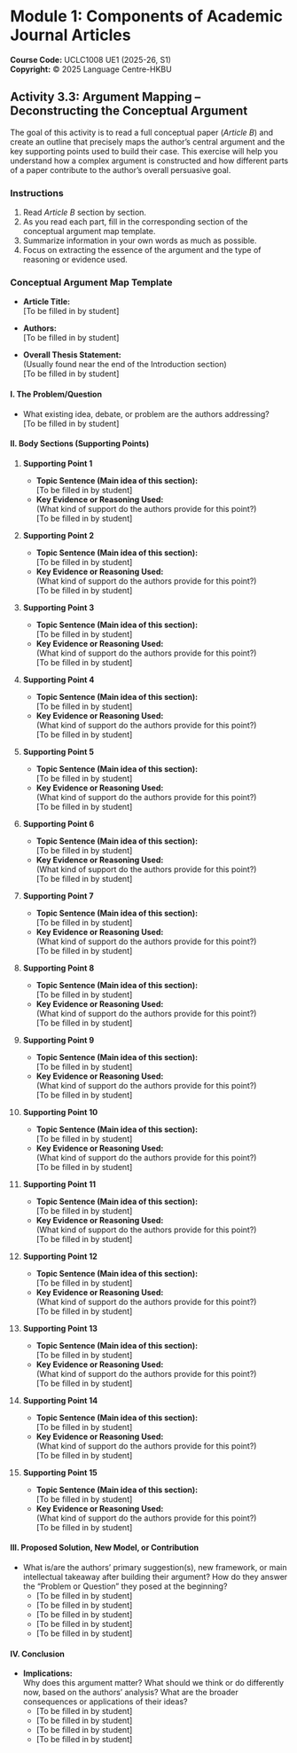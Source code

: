 # Module 1: Components of Academic Journal Articles

**Course Code:** UCLC1008 UE1 (2025-26, S1)  
**Copyright:** © 2025 Language Centre-HKBU

## Activity 3.3: Argument Mapping – Deconstructing the Conceptual Argument

The goal of this activity is to read a full conceptual paper (*Article B*) and create an outline that precisely maps the author’s central argument and the key supporting points used to build their case. This exercise will help you understand how a complex argument is constructed and how different parts of a paper contribute to the author’s overall persuasive goal.

### Instructions

1. Read *Article B* section by section.
2. As you read each part, fill in the corresponding section of the conceptual argument map template.
3. Summarize information in your own words as much as possible.
4. Focus on extracting the essence of the argument and the type of reasoning or evidence used.

### Conceptual Argument Map Template

- **Article Title:**  
  [To be filled in by student]

- **Authors:**  
  [To be filled in by student]

- **Overall Thesis Statement:**  
  (Usually found near the end of the Introduction section)  
  [To be filled in by student]

#### I. The Problem/Question

- What existing idea, debate, or problem are the authors addressing?  
  [To be filled in by student]

#### II. Body Sections (Supporting Points)

1. **Supporting Point 1**
   - **Topic Sentence (Main idea of this section):**  
     [To be filled in by student]
   - **Key Evidence or Reasoning Used:**  
     (What kind of support do the authors provide for this point?)  
     [To be filled in by student]

2. **Supporting Point 2**
   - **Topic Sentence (Main idea of this section):**  
     [To be filled in by student]
   - **Key Evidence or Reasoning Used:**  
     (What kind of support do the authors provide for this point?)  
     [To be filled in by student]

3. **Supporting Point 3**
   - **Topic Sentence (Main idea of this section):**  
     [To be filled in by student]
   - **Key Evidence or Reasoning Used:**  
     (What kind of support do the authors provide for this point?)  
     [To be filled in by student]

4. **Supporting Point 4**
   - **Topic Sentence (Main idea of this section):**  
     [To be filled in by student]
   - **Key Evidence or Reasoning Used:**  
     (What kind of support do the authors provide for this point?)  
     [To be filled in by student]

5. **Supporting Point 5**
   - **Topic Sentence (Main idea of this section):**  
     [To be filled in by student]
   - **Key Evidence or Reasoning Used:**  
     (What kind of support do the authors provide for this point?)  
     [To be filled in by student]

6. **Supporting Point 6**
   - **Topic Sentence (Main idea of this section):**  
     [To be filled in by student]
   - **Key Evidence or Reasoning Used:**  
     (What kind of support do the authors provide for this point?)  
     [To be filled in by student]

7. **Supporting Point 7**
   - **Topic Sentence (Main idea of this section):**  
     [To be filled in by student]
   - **Key Evidence or Reasoning Used:**  
     (What kind of support do the authors provide for this point?)  
     [To be filled in by student]

8. **Supporting Point 8**
   - **Topic Sentence (Main idea of this section):**  
     [To be filled in by student]
   - **Key Evidence or Reasoning Used:**  
     (What kind of support do the authors provide for this point?)  
     [To be filled in by student]

9. **Supporting Point 9**
   - **Topic Sentence (Main idea of this section):**  
     [To be filled in by student]
   - **Key Evidence or Reasoning Used:**  
     (What kind of support do the authors provide for this point?)  
     [To be filled in by student]

10. **Supporting Point 10**
    - **Topic Sentence (Main idea of this section):**  
      [To be filled in by student]
    - **Key Evidence or Reasoning Used:**  
      (What kind of support do the authors provide for this point?)  
      [To be filled in by student]

11. **Supporting Point 11**
    - **Topic Sentence (Main idea of this section):**  
      [To be filled in by student]
    - **Key Evidence or Reasoning Used:**  
      (What kind of support do the authors provide for this point?)  
      [To be filled in by student]

12. **Supporting Point 12**
    - **Topic Sentence (Main idea of this section):**  
      [To be filled in by student]
    - **Key Evidence or Reasoning Used:**  
      (What kind of support do the authors provide for this point?)  
      [To be filled in by student]

13. **Supporting Point 13**
    - **Topic Sentence (Main idea of this section):**  
      [To be filled in by student]
    - **Key Evidence or Reasoning Used:**  
      (What kind of support do the authors provide for this point?)  
      [To be filled in by student]

14. **Supporting Point 14**
    - **Topic Sentence (Main idea of this section):**  
      [To be filled in by student]
    - **Key Evidence or Reasoning Used:**  
      (What kind of support do the authors provide for this point?)  
      [To be filled in by student]

15. **Supporting Point 15**
    - **Topic Sentence (Main idea of this section):**  
      [To be filled in by student]
    - **Key Evidence or Reasoning Used:**  
      (What kind of support do the authors provide for this point?)  
      [To be filled in by student]

#### III. Proposed Solution, New Model, or Contribution

- What is/are the authors’ primary suggestion(s), new framework, or main intellectual takeaway after building their argument? How do they answer the “Problem or Question” they posed at the beginning?
  - [To be filled in by student]
  - [To be filled in by student]
  - [To be filled in by student]
  - [To be filled in by student]
  - [To be filled in by student]

#### IV. Conclusion

- **Implications:**  
  Why does this argument matter? What should we think or do differently now, based on the authors’ analysis? What are the broader consequences or applications of their ideas?
  - [To be filled in by student]
  - [To be filled in by student]
  - [To be filled in by student]
  - [To be filled in by student]